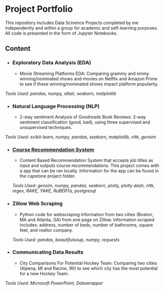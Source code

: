 # Project Portfolio
This repository includes Data Scinence Projects completed by me independently and within a group for academic and self-learning purposes. All code is presented in the form of Jupyter Notebooks.

## Content
* ### Exploratory Data Analysis (EDA)
  * Movie Streaming Platforms EDA: Comparing grammy and emmy winning/nominated shows and movies on Netflix and Amazon Prime to see if these winning/nominated shows impact platform popularity.

*Tools Used: pandas, numpy, altair, seaborn, matplotlib*

* ### Natural Language Processing (NLP)
  * 2-way sentiment Analysis of Goodreads Book Reviews: 2-way sentiment classification (good, bad), using three supervised and unsupervised techniques.

*Tools Used: scikit-learn, numpy, pandas, seaborn, matplotlib, nltk, gensim*

* ### [Course Recommendation System](#https://github.com/a-pa99/Project-Portfolio/tree/main/Course-Recommender-System-Capstone)
  * Content Based Recommendation System that accepts job titles as input and outputs course recommendations. This project comes with a app that can be ran locally. Information for the app can be found in the capstone project folder.
  
  *Tools Used: gensim, numpy, pandas, seaborn, plotly, plotly dash, nltk, regex, RAKE, YAKE, RoBERTa, postgresql*

* ### Zillow Web Scraping
  * Python code for webscraping information from two cities (Boston, MA and Atlanta, GA) from one page on Zillow. Information scraped includes: address, number of beds, number of bathrooms, square feet, and realtor company. 
  
  *Tools Used: pandas, beautifulsoup, numpy, requests*
  
* ### Communicating Data Results
  * City Comparisons For Potential Hockey Team: Comparing two cities (Alpena, MI and Racine, WI) to see which city has the most potential for a new Hockey Team.

*Tools Used: Microsoft PowerPoint, Datawrapper*
